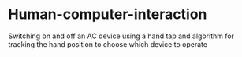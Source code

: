 # Human-computer-interaction
 Switching on and off an AC device using a hand tap and algorithm for tracking the hand position to   choose which device to operate
